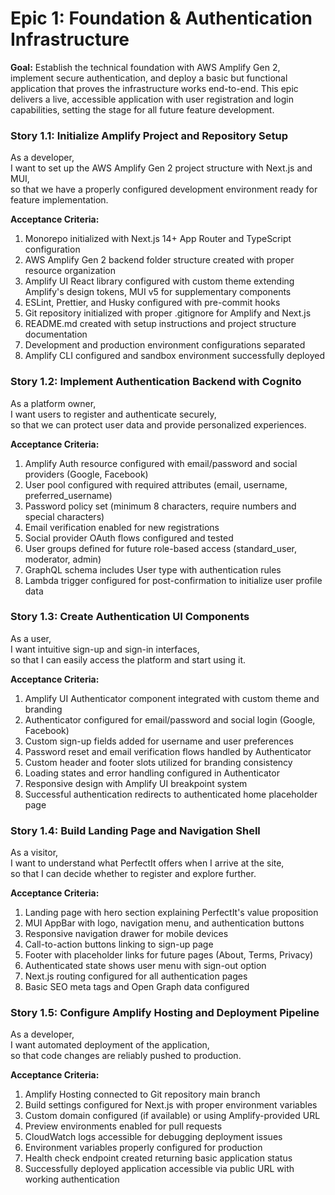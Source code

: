 # Epic 1: Foundation & Authentication Infrastructure

**Goal:** Establish the technical foundation with AWS Amplify Gen 2, implement secure authentication, and deploy a basic but functional application that proves the infrastructure works end-to-end. This epic delivers a live, accessible application with user registration and login capabilities, setting the stage for all future feature development.

### Story 1.1: Initialize Amplify Project and Repository Setup

As a developer,  
I want to set up the AWS Amplify Gen 2 project structure with Next.js and MUI,  
so that we have a properly configured development environment ready for feature implementation.

**Acceptance Criteria:**

1. Monorepo initialized with Next.js 14+ App Router and TypeScript configuration
2. AWS Amplify Gen 2 backend folder structure created with proper resource organization
3. Amplify UI React library configured with custom theme extending Amplify's design tokens, MUI v5 for supplementary components
4. ESLint, Prettier, and Husky configured with pre-commit hooks
5. Git repository initialized with proper .gitignore for Amplify and Next.js
6. README.md created with setup instructions and project structure documentation
7. Development and production environment configurations separated
8. Amplify CLI configured and sandbox environment successfully deployed

### Story 1.2: Implement Authentication Backend with Cognito

As a platform owner,  
I want users to register and authenticate securely,  
so that we can protect user data and provide personalized experiences.

**Acceptance Criteria:**

1. Amplify Auth resource configured with email/password and social providers (Google, Facebook)
2. User pool configured with required attributes (email, username, preferred_username)
3. Password policy set (minimum 8 characters, require numbers and special characters)
4. Email verification enabled for new registrations
5. Social provider OAuth flows configured and tested
6. User groups defined for future role-based access (standard_user, moderator, admin)
7. GraphQL schema includes User type with authentication rules
8. Lambda trigger configured for post-confirmation to initialize user profile data

### Story 1.3: Create Authentication UI Components

As a user,  
I want intuitive sign-up and sign-in interfaces,  
so that I can easily access the platform and start using it.

**Acceptance Criteria:**

1. Amplify UI Authenticator component integrated with custom theme and branding
2. Authenticator configured for email/password and social login (Google, Facebook)
3. Custom sign-up fields added for username and user preferences
4. Password reset and email verification flows handled by Authenticator
5. Custom header and footer slots utilized for branding consistency
6. Loading states and error handling configured in Authenticator
7. Responsive design with Amplify UI breakpoint system
8. Successful authentication redirects to authenticated home placeholder page

### Story 1.4: Build Landing Page and Navigation Shell

As a visitor,  
I want to understand what PerfectIt offers when I arrive at the site,  
so that I can decide whether to register and explore further.

**Acceptance Criteria:**

1. Landing page with hero section explaining PerfectIt's value proposition
2. MUI AppBar with logo, navigation menu, and authentication buttons
3. Responsive navigation drawer for mobile devices
4. Call-to-action buttons linking to sign-up page
5. Footer with placeholder links for future pages (About, Terms, Privacy)
6. Authenticated state shows user menu with sign-out option
7. Next.js routing configured for all authentication pages
8. Basic SEO meta tags and Open Graph data configured

### Story 1.5: Configure Amplify Hosting and Deployment Pipeline

As a developer,  
I want automated deployment of the application,  
so that code changes are reliably pushed to production.

**Acceptance Criteria:**

1. Amplify Hosting connected to Git repository main branch
2. Build settings configured for Next.js with proper environment variables
3. Custom domain configured (if available) or using Amplify-provided URL
4. Preview environments enabled for pull requests
5. CloudWatch logs accessible for debugging deployment issues
6. Environment variables properly configured for production
7. Health check endpoint created returning basic application status
8. Successfully deployed application accessible via public URL with working authentication
